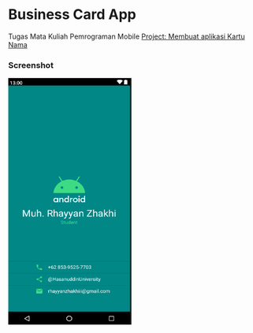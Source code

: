 # Business Card App

Tugas Mata Kuliah Pemrograman Mobile [Project: Membuat aplikasi Kartu Nama](https://developer.android.com/codelabs/basic-android-kotlin-compose-business-card) 

### Screenshot
<img src="https://github.com/rhayyann/unit1-pathway3-D121211095/blob/master/business-card.png" width="250" height="500" />
